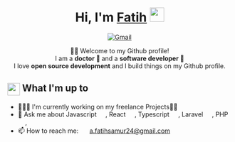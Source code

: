 <div align="center">
    <h1>Hi, I'm <a href="#" target="_blank">Fatih</a> <img
            src="https://media.giphy.com/media/hvRJCLFzcasrR4ia7z/giphy.gif" width="32"></h1>
    <p>       
        <a href="mailto:asamur24@gmail.com" target="_blank"><img alt="Gmail"
                src="https://img.shields.io/badge/-Gmail-D14836?style=for-the-badge&logo=Gmail&logoColor=white" /></a>
    </p> 
    <p>🙏🏻 Welcome to my Github profile!<br/>
        I am a <b> doctor &#128300 </b>  and a <b> software developer </b> 🚀  <br/>
        I love <b>open source development</b> and I build things on my Github profile.        
    </p>

</div>

<div>
    <div>
        <h2><img align="center"
                src="https://emojis.slackmojis.com/emojis/images/1584726375/8272/blob-cool.gif?1584726375" width="28" />
            What I'm up to</h2>
        <ul>
            <li> 👨🏻‍💻 I'm currently working on my freelance Projects✍🏻</li>
            <li> 💬 Ask me about Javascript <img align="center"
                    src="https://pngset.com/images/library-of-javascript-icon-graphic-freeuse-files-logo-logo-javascript-icon-in-number-symbol-text-first-aid-transparent-png-1497709.png" width="16"  />, React <img align="center" src="https://upload.wikimedia.org/wikipedia/commons/thumb/a/a7/React-icon.svg/2300px-React-icon.svg.png" width="16"  />, Typescript <img align="center" src="https://upload.wikimedia.org/wikipedia/commons/thumb/4/4c/Typescript_logo_2020.svg/1024px-Typescript_logo_2020.svg.png" width="16"  />,  Laravel <img align="center"
                    src="https://brandslogos.com/wp-content/uploads/thumbs/laravel-logo-vector-1.svg"
                    width="16" />, PHP <img align="center"
                    src="https://www.pngarts.com/files/6/PHP-Elephant-Logo-PNG-Photo.png"
                    width="16" />, </li>           
            <li>📫 How to reach me: <img align="center"
                    src="https://emojis.slackmojis.com/emojis/images/1450319444/38/gmail.png?1450319444" width="17" />
                <a href="mailto:a.fatihsamur@gmail.com" target="_blank">a.fatihsamur24@gmail.com</a></li>
        </ul>
    </div>
   
</div>


